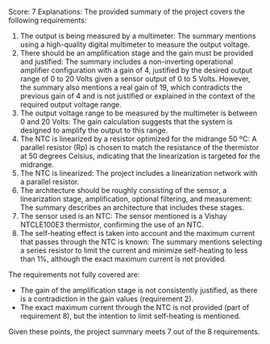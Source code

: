Score: 7
Explanations: 
The provided summary of the project covers the following requirements:

1. The output is being measured by a multimeter: The summary mentions using a high-quality digital multimeter to measure the output voltage.
2. There should be an amplification stage and the gain must be provided and justified: The summary includes a non-inverting operational amplifier configuration with a gain of 4, justified by the desired output range of 0 to 20 Volts given a sensor output of 0 to 5 Volts. However, the summary also mentions a real gain of 19, which contradicts the previous gain of 4 and is not justified or explained in the context of the required output voltage range.
3. The output voltage range to be measured by the multimeter is between 0 and 20 Volts: The gain calculation suggests that the system is designed to amplify the output to this range.
4. The NTC is linearized by a resistor optimized for the midrange 50 ºC: A parallel resistor (Rp) is chosen to match the resistance of the thermistor at 50 degrees Celsius, indicating that the linearization is targeted for the midrange.
5. The NTC is linearized: The project includes a linearization network with a parallel resistor.
6. The architecture should be roughly consisting of the sensor, a linearization stage, amplification, optional filtering, and measurement: The summary describes an architecture that includes these stages.
7. The sensor used is an NTC: The sensor mentioned is a Vishay NTCLE100E3 thermistor, confirming the use of an NTC.
8. The self-heating effect is taken into account and the maximum current that passes through the NTC is known: The summary mentions selecting a series resistor to limit the current and minimize self-heating to less than 1%, although the exact maximum current is not provided.

The requirements not fully covered are:
- The gain of the amplification stage is not consistently justified, as there is a contradiction in the gain values (requirement 2).
- The exact maximum current through the NTC is not provided (part of requirement 8), but the intention to limit self-heating is mentioned.

Given these points, the project summary meets 7 out of the 8 requirements.